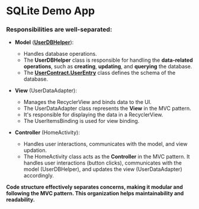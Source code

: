 SQLite Demo App
========

### Responsibilities are well-separated:

* **Model** (**[UserDBHelper](./app/src/main/java/com/example/sqliteapp/UserDBHelper.java)**):
  * Handles database operations.
  * The **UserDBHelper** class is responsible for handling the **data-related operations**, such as **creating**, **updating**, and **querying** the database.
  * The **[UserContract.UserEntry](./app/src/main/java/com/example/sqliteapp/UserContract.java)** class defines the schema of the database.
    
* **View** (UserDataAdapter):
  * Manages the RecyclerView and binds data to the UI.
  * The UserDataAdapter class represents the **View** in the MVC pattern.
  * It's responsible for displaying the data in a RecyclerView.
  * The UserItemsBinding is used for view binding.
    
* **Controller** (HomeActivity):
  * Handles user interactions, communicates with the model, and view updation.
  * The HomeActivity class acts as the **Controller** in the MVC pattern. It handles user interactions (button clicks), communicates with the model (UserDBHelper), and updates the view (UserDataAdapter) accordingly.

**Code structure effectively separates concerns, making it modular and following the MVC pattern. This organization helps maintainability and readability.**

